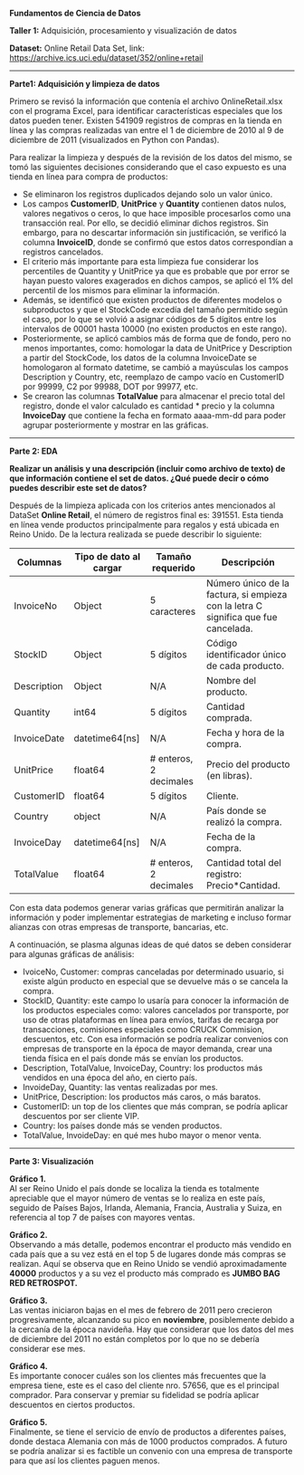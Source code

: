 **Fundamentos de Ciencia de Datos**

**Taller 1:** Adquisición, procesamiento y visualización de datos

**Dataset:** Online Retail Data Set, link:  
<https://archive.ics.uci.edu/dataset/352/online+retail>

---

**Parte1: Adquisición y limpieza de datos**

Primero se revisó la información que contenía el archivo OnlineRetail.xlsx con el programa Excel, para identificar características especiales que los datos pueden tener. Existen 541909 registros de compras en la tienda en línea y las compras realizadas van entre el 1 de diciembre de 2010 al 9 de diciembre de 2011 (visualizados en Python con Pandas).

Para realizar la limpieza y después de la revisión de los datos del mismo, se tomó las siguientes decisiones considerando que el caso expuesto es una tienda en línea para compra de productos:

- Se eliminaron los registros duplicados dejando solo un valor único.
- Los campos **CustomerID**, **UnitPrice** y **Quantity** contienen datos nulos, valores negativos o ceros, lo que hace imposible procesarlos como una transacción real. Por ello, se decidió eliminar dichos registros. Sin embargo, para no descartar información sin justificación, se verificó la columna **InvoiceID**, donde se confirmó que estos datos correspondían a registros cancelados.
- El criterio más importante para esta limpieza fue considerar los percentiles de Quantity y UnitPrice ya que es probable que por error se hayan puesto valores exagerados en dichos campos, se aplicó el 1% del percentil de los mismos para eliminar la información.
- Además, se identificó que existen productos de diferentes modelos o subproductos y que el StockCode excedía del tamaño permitido según el caso, por lo que se volvió a asignar códigos de 5 dígitos entre los intervalos de 00001 hasta 10000 (no existen productos en este rango).
- Posteriormente, se aplicó cambios más de forma que de fondo, pero no menos importantes, como: homologar la data de UnitPrice y Description a partir del StockCode, los datos de la columna InvoiceDate se homologaron al formato datetime, se cambió a mayúsculas los campos Description y Country, etc, reemplazo de campo vacío en CustomerID por 99999, C2 por 99988, DOT por 99977, etc.
- Se crearon las columnas **TotalValue** para almacenar el precio total del registro, donde el valor calculado es cantidad * precio y la columna **InvoiceDay** que contiene la fecha en formato aaaa-mm-dd para poder agrupar posteriormente y mostrar en las gráficas.

---

**Parte 2: EDA**

**Realizar un análisis y una descripción (incluir como archivo de texto) de que información contiene el set de datos. ¿Qué puede decir o cómo puedes describir este set de datos?**

Después de la limpieza aplicada con los criterios antes mencionados al DataSet **Online Retail**, el número de registros final es: 391551. Esta tienda en línea vende productos principalmente para regalos y está ubicada en Reino Unido. De la lectura realizada se puede describir lo siguiente:

| **Columnas**   | **Tipo de dato al cargar** | **Tamaño requerido** | **Descripción** |
|----------------|---------------------------|----------------------|-----------------|
| InvoiceNo      | Object                    | 5 caracteres         | Número único de la factura, si empieza con la letra C significa que fue cancelada. |
| StockID        | Object                    | 5 dígitos            | Código identificador único de cada producto. |
| Description    | Object                    | N/A                  | Nombre del producto. |
| Quantity       | int64                     | 5 dígitos            | Cantidad comprada. |
| InvoiceDate    | datetime64[ns]            | N/A                  | Fecha y hora de la compra. |
| UnitPrice      | float64                   | # enteros, 2 decimales | Precio del producto (en libras). |
| CustomerID     | float64                   | 5 dígitos            | Cliente. |
| Country        | object                    | N/A                  | País donde se realizó la compra. |
| InvoiceDay     | datetime64[ns]            | N/A                  | Fecha de la compra. |
| TotalValue     | float64                   | # enteros, 2 decimales | Cantidad total del registro: Precio*Cantidad. |

Con esta data podemos generar varias gráficas que permitirán analizar la información y poder implementar estrategias de marketing e incluso formar alianzas con otras empresas de transporte, bancarias, etc.

A continuación, se plasma algunas ideas de qué datos se deben considerar para algunas gráficas de análisis:

- IvoiceNo, Customer: compras canceladas por determinado usuario, si existe algún producto en especial que se devuelve más o se cancela la compra.
- StockID, Quantity: este campo lo usaría para conocer la información de los productos especiales como: valores cancelados por transporte, por uso de otras plataformas en línea para envíos, tarifas de recarga por transacciones, comisiones especiales como CRUCK Commision, descuentos, etc. Con esa información se podría realizar convenios con empresas de transporte en la época de mayor demanda, crear una tienda física en el país donde más se envían los productos.
- Description, TotalValue, InvoiceDay, Country: los productos más vendidos en una época del año, en cierto país.
- InvoideDay, Quantity: las ventas realizadas por mes.
- UnitPrice, Description: los productos más caros, o más baratos.
- CustomerID: un top de los clientes que más compran, se podría aplicar descuentos por ser cliente VIP.
- Country: los países donde más se venden productos.
- TotalValue, InvoideDay: en qué mes hubo mayor o menor venta.

---

**Parte 3: Visualización**

**Gráfico 1.**  
Al ser Reino Unido el país donde se localiza la tienda es totalmente apreciable que el mayor número de ventas se lo realiza en este país, seguido de Países Bajos, Irlanda, Alemania, Francia, Australia y Suiza, en referencia al top 7 de países con mayores ventas.

**Gráfico 2.**  
Observando a más detalle, podemos encontrar el producto más vendido en cada país que a su vez está en el top 5 de lugares donde más compras se realizan. Aquí se observa que en Reino Unido se vendió aproximadamente **40000** productos y a su vez el producto más comprado es **JUMBO BAG RED RETROSPOT.**

**Gráfico 3.**  
Las ventas iniciaron bajas en el mes de febrero de 2011 pero crecieron progresivamente, alcanzando su pico en **noviembre**, posiblemente debido a la cercanía de la época navideña. Hay que considerar que los datos del mes de diciembre del 2011 no están completos por lo que no se debería considerar ese mes.

**Gráfico 4.**  
Es importante conocer cuáles son los clientes más frecuentes que la empresa tiene, este es el caso del cliente nro. 57656, que es el principal comprador. Para conservar y premiar su fidelidad se podría aplicar descuentos en ciertos productos.

**Gráfico 5.**  
Finalmente, se tiene el servicio de envío de productos a diferentes países, donde destaca Alemania con más de 1000 productos comprados. A futuro se podría analizar si es factible un convenio con una empresa de transporte para que así los clientes paguen menos.

